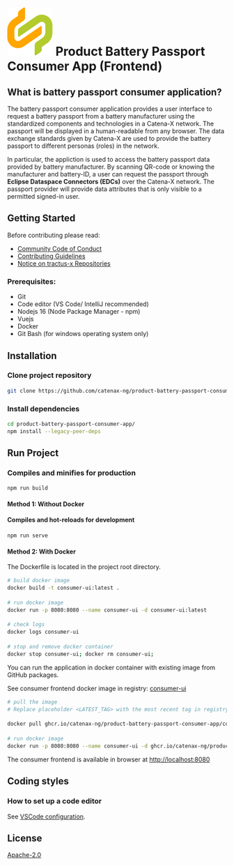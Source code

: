 # ![Product Battery Passport Consumer Application (Frontend)](./docs/catena-x-logo.svg) Product Battery Passport Consumer App (Frontend)

## What is battery passport consumer application?

The battery passport consumer application provides a user interface to request a battery passport from a battery manufacturer using the standardized components and technologies in a Catena-X network. The passport will be displayed in a human-readable from any browser. The data exchange standards given by Catena-X are used to provide the battery passport to different personas (roles) in the network.

In particular, the appliction is used to access the battery passport data provided by battery manufacturer. By scanning QR-code or knowing the manufacturer and battery-ID, a user can request the passport  through **Eclipse Dataspace Connectors (EDCs)** over the Catena-X network. The passport provider will provide data attributes that is only visible to a permitted signed-in user.


## Getting Started

Before contributing please read:
- [Community Code of Conduct](./CODE_OF_CONDUCT.md)
- [Contributing Guidelines](./CONTRIBUTING.md)
- [Notice on tractus-x Repositories](./NOTICE_template.md)

### Prerequisites:

- Git
- Code editor (VS Code/ IntelliJ recommended)
- Nodejs 16 (Node Package Manager - npm)
- Vuejs
- Docker
- Git Bash (for windows operating system only)

## Installation
### Clone project repository

```bash
git clone https://github.com/catenax-ng/product-battery-passport-consumer-app.git
```

### Install dependencies

```bash
cd product-battery-passport-consumer-app/
npm install --legacy-peer-deps
```

## Run Project

### Compiles and minifies for production

```bash
npm run build
```
#### Method 1: Without Docker

#### Compiles and hot-reloads for development

```bash
npm run serve
```

#### Method 2: With Docker

The Dockerfile is located in the project root directory.

```bash
# build docker image
docker build -t consumer-ui:latest .

# run docker image
docker run -p 8080:8080 --name consumer-ui -d consumer-ui:latest

# check logs
docker logs consumer-ui

# stop and remove docker container
docker stop consumer-ui; docker rm consumer-ui;
```
You can run the application in docker container with existing image from GitHub packages.

See consumer frontend docker image in registry: [consumer-ui](https://github.com/catenax-ng/product-battery-passport-consumer-app/pkgs/container/product-battery-passport-consumer-app%2Fconsumer-ui)

```bash
# pull the image 
# Replace placeholder <LATEST_TAG> with the most recent tag in registry

docker pull ghcr.io/catenax-ng/product-battery-passport-consumer-app/consumer-ui:<LATEST_TAG>

# run docker image
docker run -p 8080:8080 --name consumer-ui -d ghcr.io/catenax-ng/product-battery-passport-consumer-app/consumer-ui:<LATEST_TAG>
```
The consumer frontend is available in browser at [http://localhost:8080](http://localhost:8080)

## Coding styles

### How to set up a code editor

See [VSCode configuration](https://confluence.catena-x.net/pages/viewpage.action?pageId=55009683).

## License

[Apache-2.0](https://raw.githubusercontent.com/catenax-ng/product-battery-passport-consumer-app/main/LICENSE)
